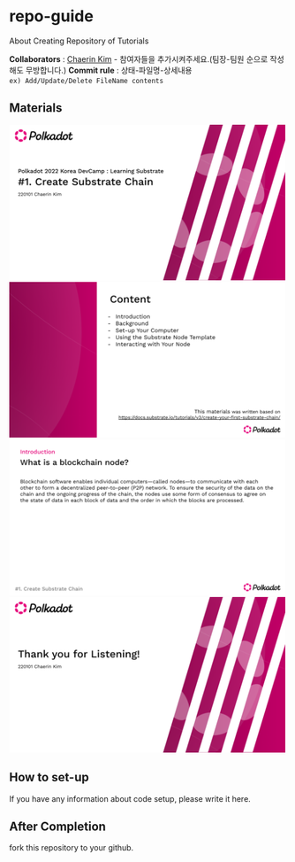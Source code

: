 # repo-guide
About Creating Repository of Tutorials

**Collaborators** : [Chaerin Kim](https://github.com/decentra1ized) - 참여자들을 추가시켜주세요.(팀장-팀원 순으로 작성해도 무방합니다.)
**Commit rule** : 상태-파일명-상세내용  
`ex) Add/Update/Delete FileName contents`  


## Materials
<img src="ppt/polkadotdevkorguide 1.png"  width="500">
<img src="ppt/polkadotdevkorguide 2.png"  width="500">
<img src="ppt/polkadotdevkorguide 3.png"  width="500">
<img src="ppt/polkadotdevkorguide 4.png"  width="500">


## How to set-up
If you have any information about code setup, please write it here.


## After Completion
fork this repository to your github.
